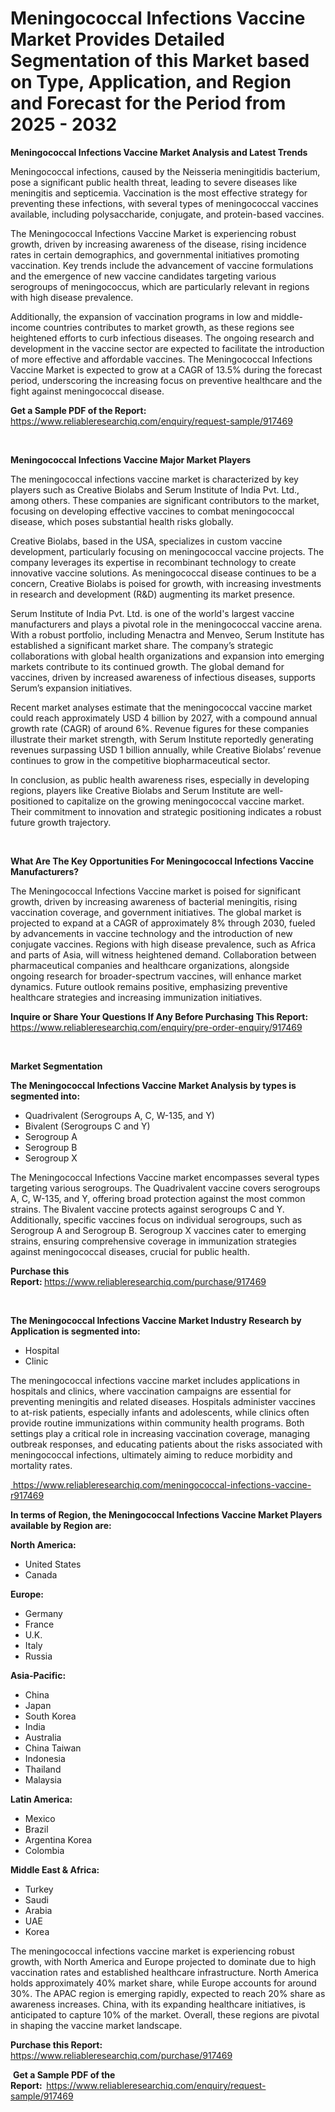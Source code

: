 <p><h1>Meningococcal Infections Vaccine Market Provides Detailed Segmentation of this Market based on Type, Application, and Region and Forecast for the Period from 2025 - 2032</h1></p><p><strong>Meningococcal Infections Vaccine Market Analysis and Latest Trends</strong></p>
<p><p>Meningococcal infections, caused by the Neisseria meningitidis bacterium, pose a significant public health threat, leading to severe diseases like meningitis and septicemia. Vaccination is the most effective strategy for preventing these infections, with several types of meningococcal vaccines available, including polysaccharide, conjugate, and protein-based vaccines.</p><p>The Meningococcal Infections Vaccine Market is experiencing robust growth, driven by increasing awareness of the disease, rising incidence rates in certain demographics, and governmental initiatives promoting vaccination. Key trends include the advancement of vaccine formulations and the emergence of new vaccine candidates targeting various serogroups of meningococcus, which are particularly relevant in regions with high disease prevalence.</p><p>Additionally, the expansion of vaccination programs in low and middle-income countries contributes to market growth, as these regions see heightened efforts to curb infectious diseases. The ongoing research and development in the vaccine sector are expected to facilitate the introduction of more effective and affordable vaccines. The Meningococcal Infections Vaccine Market is expected to grow at a CAGR of 13.5% during the forecast period, underscoring the increasing focus on preventive healthcare and the fight against meningococcal disease.</p></p>
<p><strong>Get a Sample PDF of the Report:&nbsp;</strong> <a href="https://www.reliableresearchiq.com/enquiry/request-sample/917469?utm_campaign=3550&utm_medium=2&utm_source=Github&utm_content=ia&utm_term=18042025&utm_id=meningococcal-infections-vaccine">https://www.reliableresearchiq.com/enquiry/request-sample/917469</a></p>
<p>&nbsp;</p>
<p><strong>Meningococcal Infections Vaccine Major Market Players</strong></p>
<p><p>The meningococcal infections vaccine market is characterized by key players such as Creative Biolabs and Serum Institute of India Pvt. Ltd., among others. These companies are significant contributors to the market, focusing on developing effective vaccines to combat meningococcal disease, which poses substantial health risks globally.</p><p>Creative Biolabs, based in the USA, specializes in custom vaccine development, particularly focusing on meningococcal vaccine projects. The company leverages its expertise in recombinant technology to create innovative vaccine solutions. As meningococcal disease continues to be a concern, Creative Biolabs is poised for growth, with increasing investments in research and development (R&D) augmenting its market presence.</p><p>Serum Institute of India Pvt. Ltd. is one of the world's largest vaccine manufacturers and plays a pivotal role in the meningococcal vaccine arena. With a robust portfolio, including Menactra and Menveo, Serum Institute has established a significant market share. The company’s strategic collaborations with global health organizations and expansion into emerging markets contribute to its continued growth. The global demand for vaccines, driven by increased awareness of infectious diseases, supports Serum’s expansion initiatives.</p><p>Recent market analyses estimate that the meningococcal vaccine market could reach approximately USD 4 billion by 2027, with a compound annual growth rate (CAGR) of around 6%. Revenue figures for these companies illustrate their market strength, with Serum Institute reportedly generating revenues surpassing USD 1 billion annually, while Creative Biolabs’ revenue continues to grow in the competitive biopharmaceutical sector.</p><p>In conclusion, as public health awareness rises, especially in developing regions, players like Creative Biolabs and Serum Institute are well-positioned to capitalize on the growing meningococcal vaccine market. Their commitment to innovation and strategic positioning indicates a robust future growth trajectory.</p></p>
<p>&nbsp;</p>
<p><strong>What Are The Key Opportunities For Meningococcal Infections Vaccine Manufacturers?</strong></p>
<p><p>The Meningococcal Infections Vaccine market is poised for significant growth, driven by increasing awareness of bacterial meningitis, rising vaccination coverage, and government initiatives. The global market is projected to expand at a CAGR of approximately 8% through 2030, fueled by advancements in vaccine technology and the introduction of new conjugate vaccines. Regions with high disease prevalence, such as Africa and parts of Asia, will witness heightened demand. Collaboration between pharmaceutical companies and healthcare organizations, alongside ongoing research for broader-spectrum vaccines, will enhance market dynamics. Future outlook remains positive, emphasizing preventive healthcare strategies and increasing immunization initiatives.</p></p>
<p><strong>Inquire or Share Your Questions If Any Before Purchasing This Report:</strong> <a href="https://www.reliableresearchiq.com/enquiry/pre-order-enquiry/917469?utm_campaign=3550&utm_medium=2&utm_source=Github&utm_content=ia&utm_term=18042025&utm_id=meningococcal-infections-vaccine">https://www.reliableresearchiq.com/enquiry/pre-order-enquiry/917469</a></p>
<p>&nbsp;</p>
<p><strong>Market Segmentation</strong></p>
<p><strong>The Meningococcal Infections Vaccine Market Analysis by types is segmented into:</strong></p>
<p><ul><li>Quadrivalent (Serogroups A, C, W-135, and Y)</li><li>Bivalent (Serogroups C and Y)</li><li>Serogroup A</li><li>Serogroup B</li><li>Serogroup X</li></ul></p>
<p><p>The Meningococcal Infections Vaccine market encompasses several types targeting various serogroups. The Quadrivalent vaccine covers serogroups A, C, W-135, and Y, offering broad protection against the most common strains. The Bivalent vaccine protects against serogroups C and Y. Additionally, specific vaccines focus on individual serogroups, such as Serogroup A and Serogroup B. Serogroup X vaccines cater to emerging strains, ensuring comprehensive coverage in immunization strategies against meningococcal diseases, crucial for public health.</p></p>
<p><strong>Purchase this Report:&nbsp;</strong><a href="https://www.reliableresearchiq.com/purchase/917469?utm_campaign=3550&utm_medium=2&utm_source=Github&utm_content=ia&utm_term=18042025&utm_id=meningococcal-infections-vaccine">https://www.reliableresearchiq.com/purchase/917469</a></p>
<p>&nbsp;</p>
<p><strong>The Meningococcal Infections Vaccine Market Industry Research by Application is segmented into:</strong></p>
<p><ul><li>Hospital</li><li>Clinic</li></ul></p>
<p><p>The meningococcal infections vaccine market includes applications in hospitals and clinics, where vaccination campaigns are essential for preventing meningitis and related diseases. Hospitals administer vaccines to at-risk patients, especially infants and adolescents, while clinics often provide routine immunizations within community health programs. Both settings play a critical role in increasing vaccination coverage, managing outbreak responses, and educating patients about the risks associated with meningococcal infections, ultimately aiming to reduce morbidity and mortality rates.</p></p>
<p><a href="https://www.reliableresearchiq.com/meningococcal-infections-vaccine-r917469?utm_campaign=3550&utm_medium=2&utm_source=Github&utm_content=ia&utm_term=18042025&utm_id=meningococcal-infections-vaccine">&nbsp;https://www.reliableresearchiq.com/meningococcal-infections-vaccine-r917469</a></p>
<p><strong>In terms of Region, the Meningococcal Infections Vaccine Market Players available by Region are:</strong></p>
<p>
    <p> <strong> North America: </strong>
        <ul>
            <li>United States</li>
            <li>Canada</li>
        </ul>
        </p> 
    <p> <strong> Europe: </strong>
        <ul>
            <li>Germany</li>
            <li>France</li>
            <li>U.K.</li>
            <li>Italy</li>
            <li>Russia</li>
        </ul>
        </p> 
    <p> <strong> Asia-Pacific: </strong>
        <ul>
            <li>China</li>
            <li>Japan</li>
            <li>South Korea</li>
            <li>India</li>
            <li>Australia</li>
            <li>China Taiwan</li>
            <li>Indonesia</li>
            <li>Thailand</li>
            <li>Malaysia</li>
        </ul>
        </p> 
    <p> <strong> Latin America: </strong>
        <ul>
            <li>Mexico</li>
            <li>Brazil</li>
            <li>Argentina Korea</li>
            <li>Colombia</li>
        </ul>
        </p> 
    <p> <strong> Middle East & Africa: </strong>
        <ul>
            <li>Turkey</li>
            <li>Saudi</li>
            <li>Arabia</li>
            <li>UAE</li>
            <li>Korea</li>
        </ul>
    </p>
    </p>
<p><p>The meningococcal infections vaccine market is experiencing robust growth, with North America and Europe projected to dominate due to high vaccination rates and established healthcare infrastructure. North America holds approximately 40% market share, while Europe accounts for around 30%. The APAC region is emerging rapidly, expected to reach 20% share as awareness increases. China, with its expanding healthcare initiatives, is anticipated to capture 10% of the market. Overall, these regions are pivotal in shaping the vaccine market landscape.</p></p>
<p><strong>Purchase this Report: </strong><a href="https://www.reliableresearchiq.com/purchase/917469?utm_campaign=3550&utm_medium=2&utm_source=Github&utm_content=ia&utm_term=18042025&utm_id=meningococcal-infections-vaccine">https://www.reliableresearchiq.com/purchase/917469</a></p>
<p>&nbsp;<strong>Get a Sample PDF of the Report:&nbsp;&nbsp;</strong><a href="https://www.reliableresearchiq.com/enquiry/request-sample/917469?utm_campaign=3550&utm_medium=2&utm_source=Github&utm_content=ia&utm_term=18042025&utm_id=meningococcal-infections-vaccine">https://www.reliableresearchiq.com/enquiry/request-sample/917469</a></p>
<p><strong></strong></p>
<p><p></p><p></p><p></p></p>